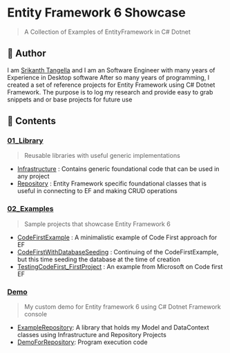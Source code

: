 # Entity Framework 6 Showcase

> A Collection of Examples of EntityFramework in C# Dotnet

## 🌟 Author

I am [Srikanth Tangella](https://github.com/sreee2001) and I am an Software Engineer with many years of Experience in Desktop software
After so many years of programming, I created a set of reference projects for Entity Framework using C# Dotnet Framework.
The purpose is to log my research and provide easy to grab snippets and or base projects for future use

## 🌟 Contents

### [01_Library](./01_Library)
> Reusable libraries with useful generic implementations
- [Infrastructure](./01_Library/Infrastructure) : Contains generic foundational code that can be used in any project
- [Repository](./01_Library/Repository) : Entity Framework specific foundational classes that is useful in connecting to EF and making CRUD operations

### [02_Examples](./02_Examples)
> Sample projects that showcase Entity Framework 6
- [CodeFirstExample](./02_Examples/CodeFirstExample) : A minimalistic example of Code First approach for EF
- [CodeFirstWithDatabaseSeeding](./02_Examples/CodeFirstWithDatabaseSeeding) : Continuing of the CodeFirstExample, but this time seeding the database at the time of creation
- [TestingCodeFirst_FirstProject](./02_Examples/TestingCodeFirst_FirstProject) : An example from Microsoft on Code first EF

### [Demo](./Demo)
> My custom demo for Entity framework 6 using C# Dotnet Framework console
- [ExampleRepository](./Demo/ExampleRepository): A library that holds my Model and DataContext classes using Infrastructure and Repository Projects
- [DemoForRepository](./Demo/DemoForRepository): Program execution code
